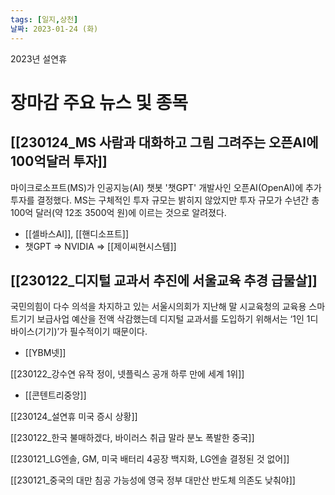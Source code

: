 ```yaml
---
tags: [일지,상천]
날짜: 2023-01-24 (화)
---
```

2023년 설연휴

# 장마감 주요 뉴스 및 종목

## [[230124_MS 사람과 대화하고 그림 그려주는 오픈AI에 100억달러 투자]]   
마이크로소프트(MS)가 인공지능(AI) 챗봇 '챗GPT' 개발사인 오픈AI(OpenAI)에 추가 투자를 결정했다. MS는 구체적인 투자 규모는 밝히지 않았지만 투자 규모가 수년간 총 100억 달러(약 12조 3500억 원)에 이르는 것으로 알려졌다.   
- [[셀바스AI]], [[핸디소프트]]
- 챗GPT => NVIDIA => [[제이씨현시스템]]

## [[230122_디지털 교과서 추진에 서울교육 추경 급물살]]
국민의힘이 다수 의석을 차지하고 있는 서울시의회가 지난해 말 시교육청의 교육용 스마트기기 보급사업 예산을 전액 삭감했는데 디지털 교과서를 도입하기 위해서는 ‘1인 1디바이스(기기)’가 필수적이기 때문이다.   
- [[YBM넷]]

[[230122_강수연 유작 정이, 넷플릭스 공개 하루 만에 세계 1위]]
- [[콘텐트리중앙]]

[[230124_설연휴 미국 증시 상황]]

[[230122_한국 불매하겠다, 바이러스 취급 말라 분노 폭발한 중국]]

[[230121_LG엔솔, GM, 미국 배터리 4공장 백지화, LG엔솔 결정된 것 없어]]

[[230121_중국의 대만 침공 가능성에 영국 정부 대만산 반도체 의존도 낮춰야]]
